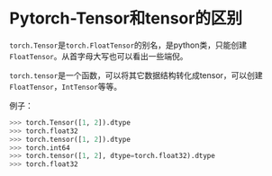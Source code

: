 # Pytorch-Tensor和tensor的区别

`torch.Tensor`是`torch.FloatTensor`的别名，是python类，只能创建`FloatTensor`。从首字母大写也可以看出一些端倪。

`torch.tensor`是一个函数，可以将其它数据结构转化成tensor，可以创建`FloatTensor`，`IntTensor`等等。

例子：

```python
>>> torch.Tensor([1, 2]).dtype
>>> torch.float32
>>> torch.tensor([1, 2]).dtype
>>> torch.int64
>>> torch.tensor([1, 2], dtype=torch.float32).dtype
>>> torch.float32
```
